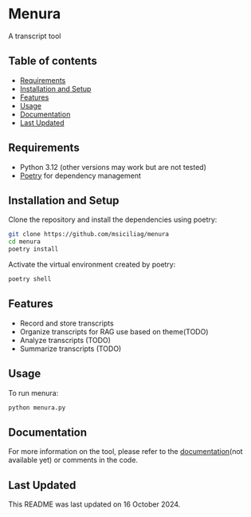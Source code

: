 # **Menura**
A transcript tool 
## Table of contents
- [Requirements](#requirements)
- [Installation and Setup](#installation-and-setup)
- [Features](#features)
- [Usage](#usage)
- [Documentation](#documentation)
- [Last Updated](#last-updated)

## Requirements
- Python 3.12 (other versions may work but are not tested)
- [Poetry](https://python-poetry.org/) for dependency management

## Installation and Setup
Clone the repository and install the dependencies using poetry:
```bash
git clone https://github.com/msiciliag/menura
cd menura
poetry install
```
Activate the virtual environment created by poetry:
```bash
poetry shell
```

## Features
- Record and store transcripts
- Organize transcripts for RAG use based on theme(TODO)
- Analyze transcripts (TODO)
- Summarize transcripts (TODO)

## Usage
To run menura:
```bash
python menura.py
```

## Documentation
For more information on the tool, please refer to the [documentation](https://msiciliag.github.io/menura)(not available yet) or comments in the code.

## Last Updated
This README was last updated on 16 October 2024.
